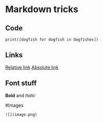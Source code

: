 # Markdown tricks

## Code
```
print([dogfish for dogfish in dogfishes])
```

## Links

[Relative link](Python/os_stuff.py)
[Absolute link](https://www.windguru.cz/91)


## Font stuff
**Bold** and _Italic_

#Images
```
![](image.png)
```
